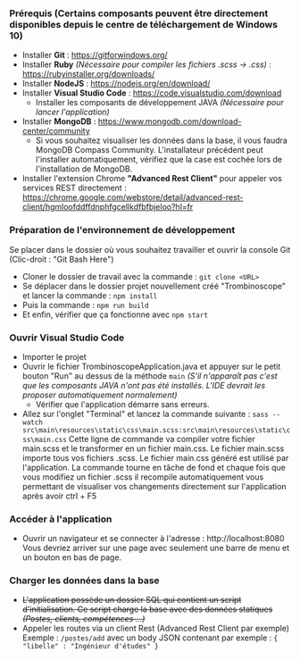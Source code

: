 ### Prérequis (Certains composants peuvent être directement disponibles depuis le centre de téléchargement de Windows 10)

- Installer **Git** : https://gitforwindows.org/
- Installer **Ruby** *(Nécessaire pour compiler les fichiers .scss -> .css)* : https://rubyinstaller.org/downloads/
- Installer **NodeJS** : https://nodejs.org/en/download/
- Installer **Visual Studio Code** : https://code.visualstudio.com/download
  - Installer les composants de développement JAVA *(Nécessaire pour lancer l'application)*
- Installer **MongoDB** : https://www.mongodb.com/download-center/community
  - Si vous souhaitez visualiser les données dans la base, il vous faudra MongoDB Compass Community. L'installateur précédent peut l'installer automatiquement, vérifiez que la case est cochée lors de l'installation de MongoDB.
- Installer l'extension Chrome **"Advanced Rest Client"** pour appeler vos services REST directement : https://chrome.google.com/webstore/detail/advanced-rest-client/hgmloofddffdnphfgcellkdfbfbjeloo?hl=fr

### Préparation de l'environnement de développement

Se placer dans le dossier où vous souhaitez travailler et ouvrir la console Git (Clic-droit : "Git Bash Here")
  - Cloner le dossier de travail avec la commande : ```git clone <URL>```
  - Se déplacer dans le dossier projet nouvellement créé "Trombinoscope" et lancer la commande : ```npm install```
  - Puis la commande : ```npm run build```
  - Et enfin, vérifier que ça fonctionne avec ```npm start```

### Ouvrir Visual Studio Code

  - Importer le projet
  - Ouvrir le fichier TrombinoscopeApplication.java et appuyer sur le petit bouton "Run" au dessus de la méthode ```main```
  *(S'il n'apparaît pas c'est que les composants JAVA n'ont pas été installés. L'IDE devrait les proposer automatiquement normalement)*
    - Vérifier que l'application démarre sans erreurs.
  - Allez sur l'onglet "Terminal" et lancez la commande suivante : 
    ```sass --watch src\main\resources\static\css\main.scss:src\main\resources\static\css\main.css```
    Cette ligne de commande va compiler votre fichier main.scss et le transformer en un fichier main.css. Le fichier main.scss importe tous vos fichiers .scss. Le fichier main.css généré est utilisé par l'application.
    La commande tourne en tâche de fond et chaque fois que vous modifiez un fichier .scss il recompile automatiquement vous permettant de visualiser vos changements directement sur l'application après avoir ctrl + F5
    
### Accéder à l'application

  - Ouvrir un navigateur et se connecter à l'adresse : http://localhost:8080
  Vous devriez arriver sur une page avec seulement une barre de menu et un bouton en bas de page.
  
### Charger les données dans la base

  - ~~L'application possède un dossier SQL qui contient un script d'initialisation. Ce script charge la base avec des données statiques *(Postes, clients, compétences ...)*~~
  - Appeler les routes via un client Rest (Advanced Rest Client par exemple) Exemple : ```/postes/add``` avec un body JSON contenant par exemple : ```{ "libelle" : "Ingénieur d'études" }```
  
